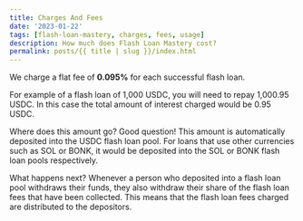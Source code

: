 ```yaml
---
title: Charges And Fees
date: '2023-01-22'
tags: [flash-loan-mastery, charges, fees, usage]
description: How much does Flash Loan Mastery cost?
permalink: posts/{{ title | slug }}/index.html
---
```


We charge a flat fee of **0.095%** for each successful flash loan.

For example of a flash loan of 1,000 USDC, you will need to repay 1,000.95 USDC.  In this case the total amount of interest charged would be 0.95 USDC.

Where does this amount go?  Good question!  This amount is automatically deposited into the USDC flash loan pool.  For loans that use other currencies such as SOL or BONK, it would be deposited into the SOL or BONK flash loan pools respectively.

What happens next?  Whenever a person who deposited into a flash loan pool withdraws their funds, they also withdraw their share of the flash loan fees that have been collected.  This means that the flash loan fees charged are distributed to the depositors.
